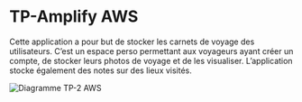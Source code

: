 # TP-Amplify AWS

Cette application a pour but de stocker les carnets de voyage des utilisateurs.
C’est un espace perso permettant aux voyageurs ayant créer un compte, de stocker leurs photos de voyage et de les visualiser. 
L’application stocke également des notes sur des lieux visités.

![Diagramme TP-2 AWS](https://github.com/KarimDMD/TP-AmplifyAWS/assets/52574804/7d76e788-b0f1-4298-b10b-51066fd4075f)
